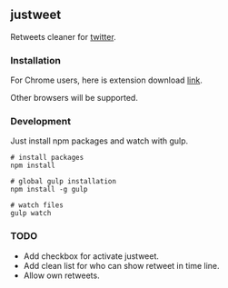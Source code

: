 ## justweet

Retweets cleaner for [twitter](www.twitter.com).

### Installation

For Chrome users, here is extension download [link](https://chrome.google.com/webstore/detail/justweet/cglacigpolabhcemikcgfhkccfgggaed).

Other browsers will be supported.

### Development

Just install npm packages and watch with gulp.

```
# install packages
npm install

# global gulp installation
npm install -g gulp

# watch files
gulp watch
```

### TODO
- Add checkbox for activate justweet.
- Add clean list for who can show retweet in time line.
- Allow own retweets.